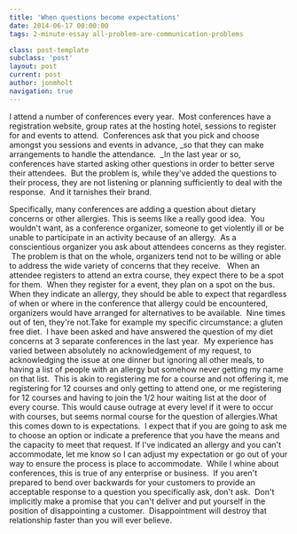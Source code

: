 ```yaml
---
title: 'When questions become expectations'
date: 2014-06-17 00:00:00 
tags: 2-minute-essay all-problem-are-communication-problems

class: post-template
subclass: 'post'
layout: post
current: post
author: jonmholt
navigation: true
---
```

I attend a number of conferences every year. &nbsp;Most conferences have a registration website, group rates at the hosting hotel, sessions to register for and events to attend. &nbsp;Conferences ask that you pick and choose amongst you sessions and events in advance, _so that they can make arrangements to handle the attendance. &nbsp;_In the last year or so, conferences have started asking other questions in order to better serve their attendees. &nbsp;But the problem is, while they've added the questions to their process, they are not listening or planning sufficiently to deal with the response. &nbsp;And it tarnishes their brand.

<a name="more"></a>Specifically, many conferences are adding a question about dietary concerns or other allergies. This is seems like a really good idea. &nbsp;You wouldn't want, as a conference organizer, someone to get violently ill or be unable to participate in an activity because of an allergy. &nbsp;As a conscientious organizer you ask about attendees concerns as they register. &nbsp;The problem is that on the whole, organizers tend not to be willing or able to address the wide variety of concerns that they receive. &nbsp; When an attendee registers to attend an extra course, they expect there to be a spot for them. &nbsp;When they register for a event, they plan on a spot on the bus. When they indicate an allergy, they should be able to expect that regardless of when or where in the conference that allergy could be encountered, organizers would have arranged for alternatives to be available. &nbsp;Nine times out of ten, they're not.Take for example my specific circumstance: a gluten free diet.  I have been asked and have answered the question of my diet concerns at 3 separate conferences in the last year.  My experience has varied between absolutely no acknowledgement of my request, to acknowledging the issue at one dinner but ignoring all other meals, to having a list of people with an allergy but somehow never getting my name on that list.  This is akin to registering me for a course and not offering it, me registering for 12 courses and only getting to attend one, or me registering for 12 courses and having to join the 1/2 hour waiting list at the door of every course. This would cause outrage at every level if it were to occur with courses, but seems normal course for the question of allergies.What this comes down to is expectations.  I expect that if you are going to ask me to choose an option or indicate a preference that you have the means and the capacity to meet that request. If I've indicated an allergy and you can't accommodate, let me know so I can adjust my expectation or go out of your way to ensure the process is place to accommodate.  While I whine about conferences, this is true of any enterprise or business.  If you aren't prepared to bend over backwards for your customers to provide an acceptable response to a question you specifically ask, don't ask.  Don't implicitly make a promise that you can't deliver and put yourself in the position of disappointing a customer.  Disappointment will destroy that relationship faster than you will ever believe.
